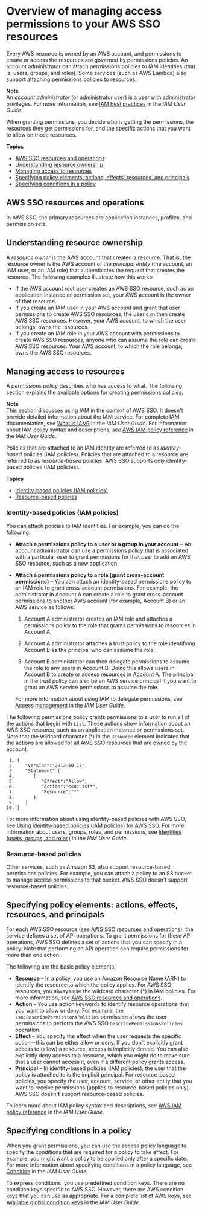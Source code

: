 # Overview of managing access permissions to your AWS SSO resources<a name="iam-auth-access-overview"></a>

Every AWS resource is owned by an AWS account, and permissions to create or access the resources are governed by permissions policies\. An account administrator can attach permissions policies to IAM identities \(that is, users, groups, and roles\)\. Some services \(such as AWS Lambda\) also support attaching permissions policies to resources\.

**Note**  
An *account administrator* \(or administrator user\) is a user with administrator privileges\. For more information, see [IAM best practices](https://docs.aws.amazon.com/IAM/latest/UserGuide/best-practices.html) in the *IAM User Guide*\.

When granting permissions, you decide who is getting the permissions, the resources they get permissions for, and the specific actions that you want to allow on those resources\. 

**Topics**
+ [AWS SSO resources and operations](#creatingiampolicies)
+ [Understanding resource ownership](#accesscontrolresourceowner)
+ [Managing access to resources](#accesscontrolmanagingaccess)
+ [Specifying policy elements: actions, effects, resources, and principals](#policyactions)
+ [Specifying conditions in a policy](#specifyiampolicyconditions)

## AWS SSO resources and operations<a name="creatingiampolicies"></a>

In AWS SSO, the primary resources are application instances, profiles, and permission sets\. 

## Understanding resource ownership<a name="accesscontrolresourceowner"></a>

A *resource owner* is the AWS account that created a resource\. That is, the resource owner is the AWS account of the *principal entity* \(the account, an IAM user, or an IAM role\) that authenticates the request that creates the resource\. The following examples illustrate how this works: 
+ If the AWS account root user creates an AWS SSO resource, such as an application instance or permission set, your AWS account is the owner of that resource\.
+ If you create an IAM user in your AWS account and grant that user permissions to create AWS SSO resources, the user can then create AWS SSO resources\. However, your AWS account, to which the user belongs, owns the resources\.
+ If you create an IAM role in your AWS account with permissions to create AWS SSO resources, anyone who can assume the role can create AWS SSO resources\. Your AWS account, to which the role belongs, owns the AWS SSO resources\. 

## Managing access to resources<a name="accesscontrolmanagingaccess"></a>

A *permissions policy* describes who has access to what\. The following section explains the available options for creating permissions policies\.

**Note**  
This section discusses using IAM in the context of AWS SSO\. It doesn't provide detailed information about the IAM service\. For complete IAM documentation, see [What is IAM?](https://docs.aws.amazon.com/IAM/latest/UserGuide/introduction.html) in the *IAM User Guide*\. For information about IAM policy syntax and descriptions, see [AWS IAM policy reference](https://docs.aws.amazon.com/IAM/latest/UserGuide/reference_policies.html) in the *IAM User Guide*\.

Policies that are attached to an IAM identity are referred to as *identity\-based* policies \(IAM policies\)\. Policies that are attached to a resource are referred to as *resource\-based* policies\. AWS SSO supports only identity\-based policies \(IAM policies\)\.

**Topics**
+ [Identity\-based policies \(IAM policies\)](#accesscontrolidentitybased)
+ [Resource\-based policies](#accesscontrolresourcebased)

### Identity\-based policies \(IAM policies\)<a name="accesscontrolidentitybased"></a>

You can attach policies to IAM identities\. For example, you can do the following: 
+ **Attach a permissions policy to a user or a group in your account** – An account administrator can use a permissions policy that is associated with a particular user to grant permissions for that user to add an AWS SSO resource, such as a new application\. 
+ **Attach a permissions policy to a role \(grant cross\-account permissions\)** – You can attach an identity\-based permissions policy to an IAM role to grant cross\-account permissions\. For example, the administrator in Account A can create a role to grant cross\-account permissions to another AWS account \(for example, Account B\) or an AWS service as follows: 

  1. Account A administrator creates an IAM role and attaches a permissions policy to the role that grants permissions to resources in Account A\.

  1. Account A administrator attaches a trust policy to the role identifying Account B as the principal who can assume the role\. 

  1. Account B administrator can then delegate permissions to assume the role to any users in Account B\. Doing this allows users in Account B to create or access resources in Account A\. The principal in the trust policy can also be an AWS service principal if you want to grant an AWS service permissions to assume the role\.

   For more information about using IAM to delegate permissions, see [Access management](https://docs.aws.amazon.com/IAM/latest/UserGuide/access.html) in the *IAM User Guide*\. 

The following permissions policy grants permissions to a user to run all of the actions that begin with `List`\. These actions show information about an AWS SSO resource, such as an application instance or permissions set\. Note that the wildcard character \(\*\) in the `Resource` element indicates that the actions are allowed for all AWS SSO resources that are owned by the account\. 

```
 1. {
 2.    "Version":"2012-10-17",
 3.    "Statement":[
 4.       {
 5.          "Effect":"Allow",
 6.          "Action":"sso:List*",
 7.          "Resource":"*"
 8.       }
 9.    ]
10. }
```

For more information about using identity\-based policies with AWS SSO, see [Using identity\-based policies \(IAM policies\) for AWS SSO](iam-auth-access-using-id-policies.md)\. For more information about users, groups, roles, and permissions, see [Identities \(users, groups, and roles\)](https://docs.aws.amazon.com/IAM/latest/UserGuide/id.html) in the *IAM User Guide*\. 

### Resource\-based policies<a name="accesscontrolresourcebased"></a>

Other services, such as Amazon S3, also support resource\-based permissions policies\. For example, you can attach a policy to an S3 bucket to manage access permissions to that bucket\. AWS SSO doesn't support resource\-based policies\. 

## Specifying policy elements: actions, effects, resources, and principals<a name="policyactions"></a>

For each AWS SSO resource \(see [AWS SSO resources and operations](#creatingiampolicies)\), the service defines a set of API operations\.  To grant permissions for these API operations, AWS SSO defines a set of actions that you can specify in a policy\. Note that performing an API operation can require permissions for more than one action\. 

The following are the basic policy elements:
+ **Resource** – In a policy, you use an Amazon Resource Name \(ARN\) to identify the resource to which the policy applies\. For AWS SSO resources, you always use the wildcard character \(\*\) in IAM policies\. For more information, see [AWS SSO resources and operations](#creatingiampolicies)\. 
+ **Action** – You use action keywords to identify resource operations that you want to allow or deny\. For example, the `sso:DescribePermissionsPolicies` permission allows the user permissions to perform the AWS SSO `DescribePermissionsPolicies` operation\. 
+ **Effect** – You specify the effect when the user requests the specific action—this can be either allow or deny\. If you don't explicitly grant access to \(allow\) a resource, access is implicitly denied\. You can also explicitly deny access to a resource, which you might do to make sure that a user cannot access it, even if a different policy grants access\.
+ **Principal** – In identity\-based policies \(IAM policies\), the user that the policy is attached to is the implicit principal\. For resource\-based policies, you specify the user, account, service, or other entity that you want to receive permissions \(applies to resource\-based policies only\)\. AWS SSO doesn't support resource\-based policies\.

To learn more about IAM policy syntax and descriptions, see [AWS IAM policy reference](https://docs.aws.amazon.com/IAM/latest/UserGuide/reference_policies.html) in the *IAM User Guide*\.

## Specifying conditions in a policy<a name="specifyiampolicyconditions"></a>

When you grant permissions, you can use the access policy language to specify the conditions that are required for a policy to take effect\. For example, you might want a policy to be applied only after a specific date\. For more information about specifying conditions in a policy language, see [Condition](https://docs.aws.amazon.com/IAM/latest/UserGuide/reference_policies_elements_condition.html) in the *IAM User Guide*\.

To express conditions, you use predefined condition keys\. There are no condition keys specific to AWS SSO\. However, there are AWS condition keys that you can use as appropriate\. For a complete list of AWS keys, see [Available global condition keys](https://docs.aws.amazon.com/IAM/latest/UserGuide/reference_policies_condition-keys.html#AvailableKeys) in the *IAM User Guide*\.  
